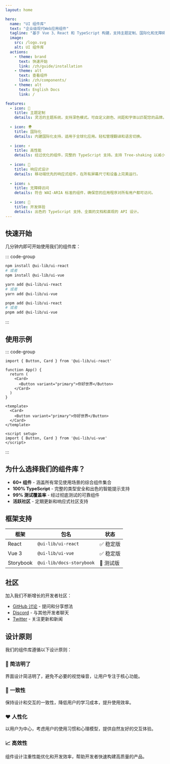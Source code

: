 ```yaml
---
layout: home

hero:
  name: "UI 组件库"
  text: "企业级现代Web应用组件"
  tagline: "基于 Vue 3、React 和 TypeScript 构建，支持主题定制、国际化和无障碍访问。"
  image:
    src: /logo.svg
    alt: UI 组件库
  actions:
    - theme: brand
      text: 快速开始
      link: /zh/guide/installation
    - theme: alt
      text: 查看组件
      link: /zh/components/
    - theme: alt
      text: English Docs
      link: /

features:
  - icon: 🎨
    title: 主题定制
    details: 灵活的主题系统，支持深色模式。可自定义颜色、间距和字体以匹配您的品牌。
  
  - icon: 🌍
    title: 国际化
    details: 内建国际化支持，适用于全球化应用。轻松管理翻译和语言切换。
  
  - icon: ⚡
    title: 高性能
    details: 经过优化的组件，完整的 TypeScript 支持。支持 Tree-shaking 以减小包体积。
  
  - icon: 📱
    title: 响应式设计
    details: 移动端优先的响应式组件，在所有屏幕尺寸和设备上完美运行。
  
  - icon: ♿
    title: 无障碍访问
    details: 符合 WAI-ARIA 标准的组件，确保您的应用程序对所有用户都可访问。
  
  - icon: 🔧
    title: 开发体验
    details: 出色的 TypeScript 支持、全面的文档和直观的 API 设计。
---
```


## 快速开始

几分钟内即可开始使用我们的组件库：

::: code-group

```bash [npm]
npm install @ui-lib/ui-react
# 或者
npm install @ui-lib/ui-vue
```

```bash [yarn]
yarn add @ui-lib/ui-react
# 或者
yarn add @ui-lib/ui-vue
```

```bash [pnpm]
pnpm add @ui-lib/ui-react
# 或者
pnpm add @ui-lib/ui-vue
```

:::

## 使用示例

::: code-group

```tsx [React]
import { Button, Card } from '@ui-lib/ui-react'

function App() {
  return (
    <Card>
      <Button variant="primary">你好世界</Button>
    </Card>
  )
}
```

```vue [Vue]
<template>
  <Card>
    <Button variant="primary">你好世界</Button>
  </Card>
</template>

<script setup>
import { Button, Card } from '@ui-lib/ui-vue'
</script>
```

:::

## 为什么选择我们的组件库？

- **60+ 组件** - 涵盖所有常见使用场景的综合组件集合
- **100% TypeScript** - 完整的类型安全和出色的智能提示支持
- **99% 测试覆盖率** - 经过彻底测试的可靠组件
- **活跃社区** - 定期更新和响应式社区支持

## 框架支持

| 框架 | 包名 | 状态 |
|------|------|------|
| React | `@ui-lib/ui-react` | ✅ 稳定版 |
| Vue 3 | `@ui-lib/ui-vue` | ✅ 稳定版 |
| Storybook | `@ui-lib/docs-storybook` | 🧪 测试版 |

## 社区

加入我们不断增长的开发者社区：

- [GitHub 讨论](https://github.com/your-username/turborepo-ui/discussions) - 提问和分享想法
- [Discord](https://discord.gg/your-invite) - 与其他开发者聊天
- [Twitter](https://twitter.com/your-handle) - 关注更新和新闻

## 设计原则

我们的组件库遵循以下设计原则：

### 🎯 简洁明了
界面设计简洁明了，避免不必要的视觉噪音，让用户专注于核心功能。

### 🔄 一致性
保持设计和交互的一致性，降低用户的学习成本，提升使用效率。

### ❤️ 人性化
以用户为中心，考虑用户的使用习惯和心理模型，提供自然友好的交互体验。

### 📈 高效性
组件设计注重性能优化和开发效率，帮助开发者快速构建高质量的产品。 